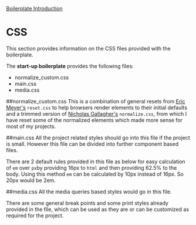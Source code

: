 [Boilerplate Introduction](intro.md)

CSS
=========

This section provides information on the CSS files provided with the boilerplate.


The **start-up boilerplate** provides the following files:

- normalize_custom.css
- main.css
- media.css

##normalize_custom.css
This is a combination of general resets from [Eric Meyer's](http://meyerweb.com/eric/tools/css/reset/) `reset.css` to help browsers render elements to their initial defaults and a trimmed version of [Nicholas Gallagher's](http://necolas.github.io/normalize.css/) `normalize.css`, from which I have reset some of the normalized elements which made more sense for most of my projects.

##main.css
All the project related styles should go into this file if the project is small. However this file can be divided into further component based files.


There are 2 default rules provided in this file as below for easy calculation of `em` over `px`by providing 16px to `html` and then providing 62.5% to the body. Using this method `em` can be calculated by 10px instead of 16px. So 20px would be 2em. 


##media.css
All the media queries based styles would go in this file. 

There are some general break points and some print styles already provided in the file, which can be used as they are or can be customized as required for the project.

